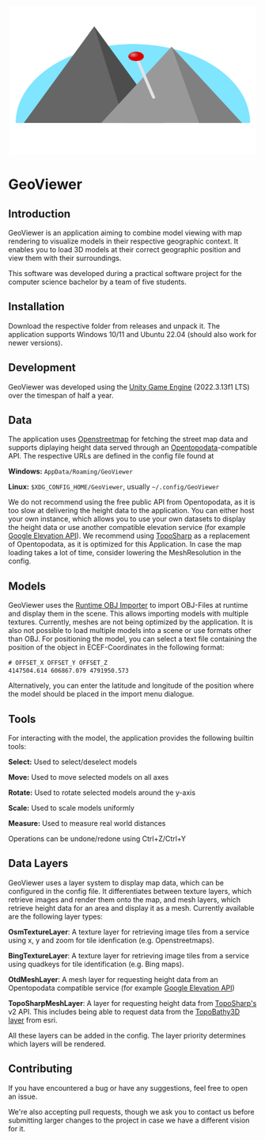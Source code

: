 <p align="center"><img src="Docs/logo.svg" width="500" height="300" /><p/>

# GeoViewer

## Introduction

GeoViewer is an application aiming to combine model viewing with map rendering to visualize models in their respective geographic context.
It enables you to load 3D models at their correct geographic position and view them with their surroundings.

This software was developed during a practical software project for the computer science bachelor by a team of five students.

## Installation

Download the respective folder from releases and unpack it. The application supports Windows 10/11 and Ubuntu 22.04 (should also work for newer versions).

## Development

GeoViewer was developed using the [Unity Game Engine](https://unity.com/) (2022.3.13f1 LTS) over the timespan of half a year.

## Data

The application uses [Openstreetmap](https://www.openstreetmap.org/copyright) for fetching the street map data and supports diplaying height data served through an [Opentopodata](https://www.opentopodata.org/)-compatible API. The respective URLs are defined in the config file found at

**Windows:** `AppData/Roaming/GeoViewer`

**Linux:** `$XDG_CONFIG_HOME/GeoViewer`, usually `~/.config/GeoViewer`

We do not recommend using the free public API from Opentopodata, as it is too slow at delivering the height data to the application. You can either host your own instance, which allows you to use your own datasets to display the height data or use another compatible elevation service (for example [Google Elevation API](https://developers.google.com/maps/documentation/elevation/start)). We recommend using [TopoSharp](https://github.com/LGK-Productions/TopoSharp) as a replacement of Opentopodata, as it is optimized for this Application. In case the map loading takes a lot of time, consider lowering the MeshResolution in the config.

## Models

GeoViewer uses the [Runtime OBJ Importer](https://assetstore.unity.com/packages/tools/modeling/runtime-obj-importer-49547) to import OBJ-Files at runtime and display them in the scene. This allows importing models with multiple textures. Currently, meshes are not being optimized by the application. It is also not possible to load multiple models into a scene or use formats other than OBJ.
For positioning the model, you can select a text file containing the position of the object in ECEF-Coordinates in the following format:

```
# OFFSET_X OFFSET_Y OFFSET_Z
4147504.614 606867.079 4791950.573
```

Alternatively, you can enter the latitude and longitude of the position where the model should be placed in the import menu dialogue.

## Tools

For interacting with the model, the application provides the following builtin tools:

**Select:** Used to select/deselect models

**Move:** Used to move selected models on all axes

**Rotate:** Used to rotate selected models around the y-axis

**Scale:** Used to scale models uniformly

**Measure:** Used to measure real world distances

Operations can be undone/redone using Ctrl+Z/Ctrl+Y

## Data Layers

GeoViewer uses a layer system to display map data, which can be configured in the config file. It differentiates between texture layers, which retrieve images and render them onto the map, and mesh layers, which retrieve height data for an area and display it as a mesh. Currently available are the following layer types:

**OsmTextureLayer**: A texture layer for retrieving image tiles from a service using x, y and zoom for tile idenfication (e.g. Openstreetmaps).

**BingTextureLayer**: A texture layer for retrieving image tiles from a service using quadkeys for tile identification (e.g. Bing maps).

**OtdMeshLayer**: A mesh layer for requesting height data from an Opentopodata compatible service (for example [Google Elevation API](https://developers.google.com/maps/documentation/elevation/start))

**TopoSharpMeshLayer**: A layer for requesting height data from [TopoSharp's](https://github.com/LGK-Productions/TopoSharp) v2 API. This includes being able to request data from the [TopoBathy3D layer](https://www.arcgis.com/home/item.html?id=0c69ba5a5d254118841d43f03aa3e97d) from esri.

All these layers can be added in the config. The layer priority determines which layers will be rendered.

## Contributing

If you have encountered a bug or have any suggestions, feel free to open an issue.

We're also accepting pull requests, though we ask you to contact us before submitting larger changes to the project in case we have a different vision for it.